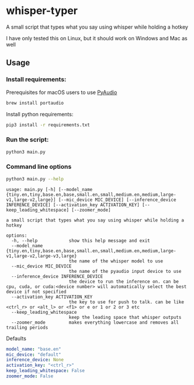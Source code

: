 # whisper-typer

A small script that types what you say using whisper while holding a hotkey

I have only tested this on Linux, but it should work on Windows and Mac as well

## Usage

### Install requirements:

Prerequisites for macOS users to use [PyAudio](https://people.csail.mit.edu/hubert/pyaudio)

```bash
brew install portaudio
```

Install python requirements:

```bash
pip3 install -r requirements.txt
```

### Run the script:

```bash
python3 main.py
```

### Command line options

```bash
python3 main.py --help
```

```
usage: main.py [-h] [--model_name {tiny.en,tiny,base.en,base,small.en,small,medium.en,medium,large-v1,large-v2,large}] [--mic_device MIC_DEVICE] [--inference_device INFERENCE_DEVICE] [--activation_key ACTIVATION_KEY] [--keep_leading_whitespace] [--zoomer_mode]

a small script that types what you say using whisper while holding a hotkey

options:
  -h, --help            show this help message and exit
  --model_name {tiny.en,tiny,base.en,base,small.en,small,medium.en,medium,large-v1,large-v2,large-v3,large}
                        the name of the whisper model to use
  --mic_device MIC_DEVICE
                        the name of the pyaudio input device to use
  --inference_device INFERENCE_DEVICE
                        the device to run the inference on. can be cpu, cuda, or cuda:<device number> will automatically select the best device if not specified
  --activation_key ACTIVATION_KEY
                        the key to use for push to talk. can be like <ctrl_r> or <alt_l> or <f1> or e or 1 or 2 or 3 etc
  --keep_leading_whitespace
                        keep the leading space that whisper outputs
  --zoomer_mode         makes everything lowercase and removes all trailing periods
```

Defaults

```yaml
model_name: "base.en"
mic_device: "default"
inference_device: None
activation_key: "<ctrl_r>"
keep_leading_whitespace: False
zoomer_mode: False
```
